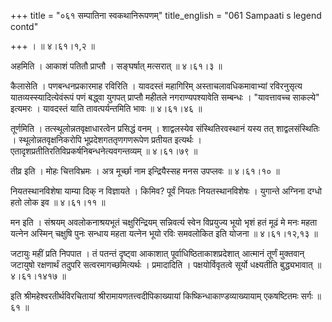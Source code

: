 +++
title = "०६१ सम्पातिना स्वकथानिरूपणम्"
title_english = "061 Sampaati s legend contd"

+++
।  ॥  ४।६१।१,२  ॥   

  

अहमिति । आकाशं पतितौ प्राप्तौ । सङ्घर्षात् मत्सरात्  ॥  ४।६१।३  ॥   

  

कैलासेति । पणबन्धनप्रकारमाह रविरिति । यावदस्तं महागिरिम् अस्ताचलावधिकमावाभ्यां रविरनुसृत्य यातव्यस्स्यादित्येवंरूपं पणं बद्ध्वा युगपत् प्राप्तौ महीतले नगराण्यपश्यावेति सम्बन्धः । "यावत्तावच्च साकल्ये" इत्यमरः । यावदस्तं याति तावत्पर्यन्तमिति भावः  ॥  ४।६१।४६  ॥   

  

तूर्णमिति । तत्स्थूलोन्नतवृक्षाधारत्वेन प्रसिद्धं वनम् । शाद्वलस्येव संस्थितिरवस्थानं यस्य तत् शाद्वलसंस्थितिः । स्थूलोन्नतवृक्षनिकरोपि भूप्रदेशगततृणगणरूपेण प्रतीयत इत्यर्थः । एतादृशप्रतीतिरतिविप्रकर्षनिबन्धनेत्यवगन्तव्यम्  ॥  ४।६१।७९  ॥   

  

तीव्र इति । मोहः चित्तविभ्रमः । अत्र मूर्च्छा नाम इन्द्रियैस्सह मनस उपप्लवः  ॥  ४।६१।१०  ॥   

  

नियतस्थानविशेषा याम्या दिक् न विज्ञायते । किमिव? पूर्वं नियतः नियतस्थानविशेषः । युगान्ते अग्निना दग्धो हतो लोक इव  ॥  ४।६१।११  ॥   

  

मन इति । संश्रयम् अवलोकनाश्रयभूतं चक्षुरिन्द्रियम् सन्निवर्त्य स्वेन विप्रयुज्य भूयो भृशं हतं मूढं मे मनः महता यत्नेन अस्मिन् चक्षुषि पुनः सन्धाय महता यत्नेन भूयो रविः समवलोकित इति योजना  ॥  ४।६१।१२,१३  ॥   

  

जटायुः महीं प्रति निपपात । तं पतन्तं दृष्ट्वा आकाशात् पूर्वाधिष्ठिताकाशप्रदेशात् आत्मानं तूर्णं मुक्तवान् जटायुषो रक्षणार्थं तदुपरि सत्वरमागच्छमित्यर्थः । प्रमादादिति । पक्षयोर्विवृतत्वे सूर्यो धक्ष्यतीति बुद्ध्यभावात्  ॥  ४।६१।१४१७  ॥   

  

इति श्रीमहेश्वरतीर्थविरचितायां श्रीरामायणतत्त्वदीपिकाख्यायां किष्किन्धाकाण्डव्याख्यायाम् एकषष्टितमः सर्गः  ॥  ६१  ॥   

  

